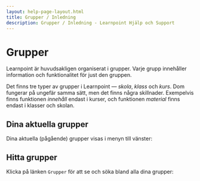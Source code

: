 ```yaml
---
layout: help-page-layout.html
title: Grupper / Inledning
description: Grupper / Inledning - Learnpoint Hjälp och Support
---
```


# Grupper

<!-- only-in-swedish.html -->

Learnpoint är huvudsakligen organiserat i grupper. Varje grupp innehåller information och funktionalitet för just den gruppen.

Det finns tre typer av grupper i Learnpoint — *skola*, *klass* och *kurs*. Dom fungerar på ungefär samma sätt, men det finns några skillnader. Exempelvis finns funktionen *innehåll* endast i kurser, och funktionen *material* finns endast i klasser och skolan.

## Dina aktuella grupper

Dina aktuella (pågående) grupper visas i menyn till vänster:

<!-- desktop-screenshot.html, { src: "_assets/current-groups.png" } -->


## Hitta grupper

Klicka på länken `Grupper` för att se och söka bland alla dina grupper:

<!-- desktop-screenshot.html, { src: "_assets/groups.png" } -->
